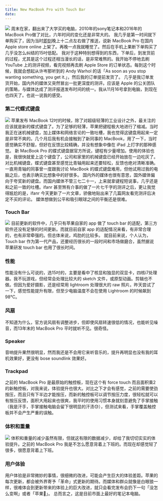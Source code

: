 ```yaml
---
title: New MacBook Pro with Touch Bar
date:
---
```

![](http://o90ifu2nt.bkt.clouddn.com/DSCF1476.jpg)
周末在家，翻出来了大学买的电脑，2010年的sony笔记本和2016年的MacBook Pro做了对比，六年时间的变化还是非常大的。
我几乎是第一时间就下单购买了，因为当时[即刻](https://www.ruguoapp.com)晚上十二点左右做了推送，说新 MacBook Pro 在国内 Apple store online 上架了。再晚一点我就睡觉了。然后在手机上果断下单购买了几乎没怎么纠结的15吋低配。
我对于这种特别想得到的东西，下单后，到发货前的过程，尤其是这个过程还相当漫长的话，是非常难熬的。我开始不停地去刷 YouTube 上的测评视频，看完视频再去刷 Apple Store 的订单状态。每到这个时候，我就会想起从许岑那听到的 Andy Warhol 的话「As soon as you stop wanting something, you get it.」，然后我的订单提前发货了。
几乎是我订单发货开始，国内外的媒体又突然冒出一批更深度的测评。应该是 Apple 的公关团队的策略，与媒体达成了测评报道发布时间的统一。我从11月16号拿到电脑，到现在也四天了。也说一说我的感受。
### 第二代蝶式键盘
![](http://o90ifu2nt.bkt.clouddn.com/DSCF1467.jpg)
苹果发布 MacBook 12吋的时候，除了对超级轻薄的工业设计之外，最关注的应该就是新的蝶式键盘了。为了足够的轻薄，苹果把键程极大地进行了缩减。当时我正在迷机械键盘，加上媒体和网络言论的一致吐槽，我也觉得这键盘用起来一定是非常不爽的。几个月后我有机会接触到了新同事的 MacBook，用了一下，当时感觉确实不舒服，但好在反馈比较精确，并没有想象中像在 iPad 上打字的那种感觉。
新 MacBook Pro 的蝶式键盘据官方所说，键程有少量增加。使用的体验也是，我很快就爱上这个键盘了，公司和家里的机械键盘已经开始放在一边吃灰了。对比机械键盘，蝶式键盘甚至感觉比青轴用起来还要轻松，反馈也绝对清晰准确。一直用青轴的同事曾一度跟我讨论 MacBook 的蝶式键盘难用，但他试用过我的电脑之后，也表示确实比想象中的好很多。
国内外的媒体也很有意思，国外媒体偏向于夸奖新的键盘。而国内媒体不管三七二十一，上来就拿键程短说事，几乎还是和之前一致的吐槽。ifanr 甚至煞有介事的做了一片七千字的测评之后，更让我觉得尴尬的是，ifanr 今天更新了一片文章，骄傲地贴出来了几篇网友看完测评后决定不买的评论。
媒体想做到公平和吸引眼球之间的平衡还是很难。
### Touch Bar
![](http://o90ifu2nt.bkt.clouddn.com/DSCF1466.jpg)
目前更新的软件中，几乎只有苹果自家的 app 做了 touch bar 的适配，第三方软件还没有足够的时间更新。而就目前自家 app 的适配情况来看，有非常合理的，也有非常牵强的。但总体来说，鸡肋的比较多。
就目前来说，个人认为，Touch bar 作为第一代产品，还要经历很长的一段时间和市场做磨合，虽然据说苹果研发 touch bar 也用了很长时间。
### 性能
性能没有什么可说的，选15吋的，主要是看中了核显和独显的双显卡，四核i7处理器。我不玩游戏，但经常会处理比较大的 sketch 文件，或原型动画。剪辑也不做。但因为爱好摄影，还是经常用 lightroom 处理很大的 raw 照片。昨天尝试了一下，感觉性能提升有限，但至少电脑温度不会在使用 Lightroom 的时候飙到 98°C。
### 风扇
不知道为什么，官方说风扇有调整进步，但即使风扇转速很低的情况，也能听见噪音，而13年末的 MacBook Pro 平时就听不见。很奇怪。
### Speaker
音响提升果然很明显，然而我还是不会用它来听音乐的，提升再明显也没有我的耳机效果好，更没有 bose soundlink 效果好。
### Trackpad
之前的 MacBook Pro 是最原始的触控板，现在这个有 force touch 而且面积乘2的新触控板，对我来说，体验提升也很大。对比之下才会有感觉，之前的需要使劲按压，而且只有下半边才能按压，而新的触控板可以调节按压力度，很轻松就可以有按压反馈，面积大用起来也很爽，我平时的使用习惯本身就刻意避免了手掌接触（我是汗手，手掌接触电脑会留下很明显的汗渍😓），但测试来看，手掌覆盖触控板并不会产生严重的误触。
### 体积和重量
![](http://o90ifu2nt.bkt.clouddn.com/DSCF1465.jpg)
体积和重量的减少虽然有限，但就这有限的数据减少，却给了我切切实实的体验提升。之前的 MacBook Pro 我是不怎么愿意背着上下班的。而现在却感觉轻了很多，很愿意背着上下班。
### 用户体验
用户体验是非常微妙的事情，很细微的改进，可能会产生巨大的体验差距。苹果的每次更新，都会被外界寄予「革命」式更新的期待。而媒体和群众就像是白眼狼一样，很难体会到更新带来的体验上的巨大改进，就只会看完发布会扔下一句「没怎么变啊」或者「苹果💊」。
总而言之，这是目前市面上最好的笔记本电脑。















